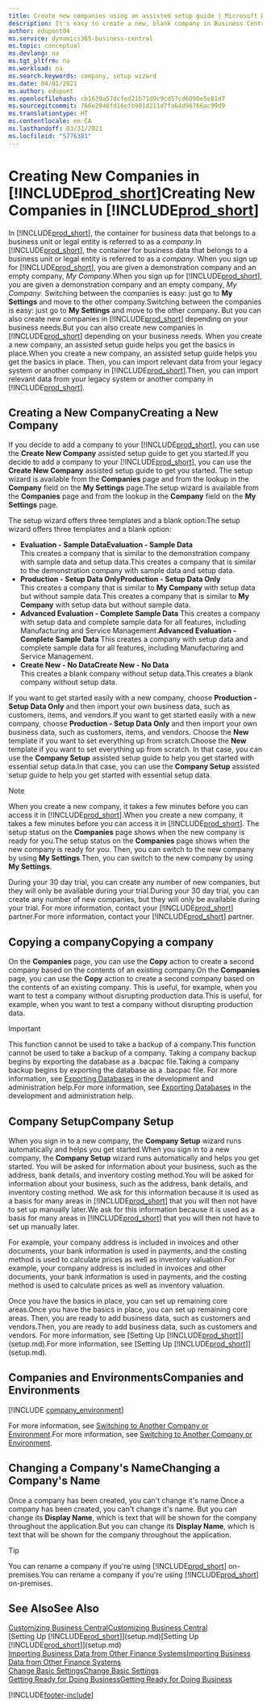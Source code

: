```yaml
---
title: Create new companies using an assisted setup guide | Microsoft Docs
description: It's easy to create a new, blank company in Business Central. An assisted setup guide helps you through the steps, and you can import your existing business data.
author: edupont04
ms.service: dynamics365-business-central
ms.topic: conceptual
ms.devlang: na
ms.tgt_pltfrm: na
ms.workload: na
ms.search.keywords: company, setup wizard
ms.date: 04/01/2021
ms.author: edupont
ms.openlocfilehash: cb1639a57dcfed21b71d9c9cd57cd6090e5e81d7
ms.sourcegitcommit: 766e2840fd16efb901d211d7fa64d96766ac99d9
ms.translationtype: HT
ms.contentlocale: en-CA
ms.lasthandoff: 03/31/2021
ms.locfileid: "5776381"
---
```

# <a name="creating-new-companies-in-prod_short"></a><span data-ttu-id="4c1ad-104">Creating New Companies in [!INCLUDE[prod_short](includes/prod_short.md)]</span><span class="sxs-lookup"><span data-stu-id="4c1ad-104">Creating New Companies in [!INCLUDE[prod_short](includes/prod_short.md)]</span></span>

<span data-ttu-id="4c1ad-105">In [!INCLUDE[prod_short](includes/prod_short.md)], the container for business data that belongs to a business unit or legal entity is referred to as a *company*.</span><span class="sxs-lookup"><span data-stu-id="4c1ad-105">In [!INCLUDE[prod_short](includes/prod_short.md)], the container for business data that belongs to a business unit or legal entity is referred to as a *company*.</span></span> <span data-ttu-id="4c1ad-106">When you sign up for [!INCLUDE[prod_short](includes/prod_short.md)], you are given a demonstration company and an empty company, *My Company*.</span><span class="sxs-lookup"><span data-stu-id="4c1ad-106">When you sign up for [!INCLUDE[prod_short](includes/prod_short.md)], you are given a demonstration company and an empty company, *My Company*.</span></span> <span data-ttu-id="4c1ad-107">Switching between the companies is easy: just go to **My Settings** and move to the other company.</span><span class="sxs-lookup"><span data-stu-id="4c1ad-107">Switching between the companies is easy: just go to **My Settings** and move to the other company.</span></span> <span data-ttu-id="4c1ad-108">But you can also create new companies in [!INCLUDE[prod_short](includes/prod_short.md)] depending on your business needs.</span><span class="sxs-lookup"><span data-stu-id="4c1ad-108">But you can also create new companies in [!INCLUDE[prod_short](includes/prod_short.md)] depending on your business needs.</span></span> <span data-ttu-id="4c1ad-109">When you create a new company, an assisted setup guide helps you get the basics in place.</span><span class="sxs-lookup"><span data-stu-id="4c1ad-109">When you create a new company, an assisted setup guide helps you get the basics in place.</span></span> <span data-ttu-id="4c1ad-110">Then, you can import relevant data from your legacy system or another company in [!INCLUDE[prod_short](includes/prod_short.md)].</span><span class="sxs-lookup"><span data-stu-id="4c1ad-110">Then, you can import relevant data from your legacy system or another company in [!INCLUDE[prod_short](includes/prod_short.md)].</span></span>  

## <a name="creating-a-new-company"></a><span data-ttu-id="4c1ad-111">Creating a New Company</span><span class="sxs-lookup"><span data-stu-id="4c1ad-111">Creating a New Company</span></span>

<span data-ttu-id="4c1ad-112">If you decide to add a company to your [!INCLUDE[prod_short](includes/prod_short.md)], you can use the **Create New Company** assisted setup guide to get you started.</span><span class="sxs-lookup"><span data-stu-id="4c1ad-112">If you decide to add a company to your [!INCLUDE[prod_short](includes/prod_short.md)], you can use the **Create New Company** assisted setup guide to get you started.</span></span> <span data-ttu-id="4c1ad-113">The setup wizard is available from the **Companies** page and from the lookup in the **Company** field on the **My Settings** page.</span><span class="sxs-lookup"><span data-stu-id="4c1ad-113">The setup wizard is available from the **Companies** page and from the lookup in the **Company** field on the **My Settings** page.</span></span>  

<span data-ttu-id="4c1ad-114">The setup wizard offers three templates and a blank option:</span><span class="sxs-lookup"><span data-stu-id="4c1ad-114">The setup wizard offers three templates and a blank option:</span></span>

- <span data-ttu-id="4c1ad-115">**Evaluation - Sample Data**</span><span class="sxs-lookup"><span data-stu-id="4c1ad-115">**Evaluation - Sample Data**</span></span>  
    <span data-ttu-id="4c1ad-116">This creates a company that is similar to the demonstration company with sample data and setup data.</span><span class="sxs-lookup"><span data-stu-id="4c1ad-116">This creates a company that is similar to the demonstration company with sample data and setup data.</span></span>  
- <span data-ttu-id="4c1ad-117">**Production - Setup Data Only**</span><span class="sxs-lookup"><span data-stu-id="4c1ad-117">**Production - Setup Data Only**</span></span>  
    <span data-ttu-id="4c1ad-118">This creates a company that is similar to **My Company** with setup data but without sample data.</span><span class="sxs-lookup"><span data-stu-id="4c1ad-118">This creates a company that is similar to **My Company** with setup data but without sample data.</span></span>
- <span data-ttu-id="4c1ad-119">**Advanced Evaluation - Complete Sample Data** This creates a company with setup data and complete sample data for all features, including Manufacturing and Service Management.</span><span class="sxs-lookup"><span data-stu-id="4c1ad-119">**Advanced Evaluation - Complete Sample Data** This creates a company with setup data and complete sample data for all features, including Manufacturing and Service Management.</span></span>
- <span data-ttu-id="4c1ad-120">**Create New - No Data**</span><span class="sxs-lookup"><span data-stu-id="4c1ad-120">**Create New - No Data**</span></span>  
    <span data-ttu-id="4c1ad-121">This creates a blank company without setup data.</span><span class="sxs-lookup"><span data-stu-id="4c1ad-121">This creates a blank company without setup data.</span></span>  

<span data-ttu-id="4c1ad-122">If you want to get started easily with a new company, choose **Production - Setup Data Only** and then import your own business data, such as customers, items, and vendors.</span><span class="sxs-lookup"><span data-stu-id="4c1ad-122">If you want to get started easily with a new company, choose **Production - Setup Data Only** and then import your own business data, such as customers, items, and vendors.</span></span> <span data-ttu-id="4c1ad-123">Choose the **New** template if you want to set everything up from scratch.</span><span class="sxs-lookup"><span data-stu-id="4c1ad-123">Choose the **New** template if you want to set everything up from scratch.</span></span> <span data-ttu-id="4c1ad-124">In that case, you can use the **Company Setup** assisted setup guide to help you get started with essential setup data.</span><span class="sxs-lookup"><span data-stu-id="4c1ad-124">In that case, you can use the **Company Setup** assisted setup guide to help you get started with essential setup data.</span></span>  

> [!NOTE]  
> <span data-ttu-id="4c1ad-125">When you create a new company, it takes a few minutes before you can access it in [!INCLUDE[prod_short](includes/prod_short.md)].</span><span class="sxs-lookup"><span data-stu-id="4c1ad-125">When you create a new company, it takes a few minutes before you can access it in [!INCLUDE[prod_short](includes/prod_short.md)].</span></span> <span data-ttu-id="4c1ad-126">The setup status on the **Companies** page shows when the new company is ready for you.</span><span class="sxs-lookup"><span data-stu-id="4c1ad-126">The setup status on the **Companies** page shows when the new company is ready for you.</span></span> <span data-ttu-id="4c1ad-127">Then, you can switch to the new company by using **My Settings**.</span><span class="sxs-lookup"><span data-stu-id="4c1ad-127">Then, you can switch to the new company by using **My Settings**.</span></span>  

<span data-ttu-id="4c1ad-128">During your 30 day trial, you can create any number of new companies, but they will only be available during your trial.</span><span class="sxs-lookup"><span data-stu-id="4c1ad-128">During your 30 day trial, you can create any number of new companies, but they will only be available during your trial.</span></span> <span data-ttu-id="4c1ad-129">For more information, contact your [!INCLUDE[prod_short](includes/prod_short.md)] partner.</span><span class="sxs-lookup"><span data-stu-id="4c1ad-129">For more information, contact your [!INCLUDE[prod_short](includes/prod_short.md)] partner.</span></span>  

## <a name="copying-a-company"></a><span data-ttu-id="4c1ad-130">Copying a company</span><span class="sxs-lookup"><span data-stu-id="4c1ad-130">Copying a company</span></span>

<span data-ttu-id="4c1ad-131">On the **Companies** page, you can use the **Copy** action to create a second company based on the contents of an existing company.</span><span class="sxs-lookup"><span data-stu-id="4c1ad-131">On the **Companies** page, you can use the **Copy** action to create a second company based on the contents of an existing company.</span></span> <span data-ttu-id="4c1ad-132">This is useful, for example, when you want to test a company without disrupting production data.</span><span class="sxs-lookup"><span data-stu-id="4c1ad-132">This is useful, for example, when you want to test a company without disrupting production data.</span></span>

> [!Important]
> <span data-ttu-id="4c1ad-133">This function cannot be used to take a backup of a company.</span><span class="sxs-lookup"><span data-stu-id="4c1ad-133">This function cannot be used to take a backup of a company.</span></span> <span data-ttu-id="4c1ad-134">Taking a company backup begins by exporting the database as a .bacpac file.</span><span class="sxs-lookup"><span data-stu-id="4c1ad-134">Taking a company backup begins by exporting the database as a .bacpac file.</span></span> <span data-ttu-id="4c1ad-135">For more information, see [Exporting Databases](/dynamics365/business-central/dev-itpro/administration/tenant-admin-center-database-export) in the development and administration help.</span><span class="sxs-lookup"><span data-stu-id="4c1ad-135">For more information, see [Exporting Databases](/dynamics365/business-central/dev-itpro/administration/tenant-admin-center-database-export) in the development and administration help.</span></span>

## <a name="company-setup"></a><span data-ttu-id="4c1ad-136">Company Setup</span><span class="sxs-lookup"><span data-stu-id="4c1ad-136">Company Setup</span></span>

<span data-ttu-id="4c1ad-137">When you sign in to a new company, the **Company Setup** wizard runs automatically and helps you get started.</span><span class="sxs-lookup"><span data-stu-id="4c1ad-137">When you sign in to a new company, the **Company Setup** wizard runs automatically and helps you get started.</span></span> <span data-ttu-id="4c1ad-138">You will be asked for information about your business, such as the address, bank details, and inventory costing method.</span><span class="sxs-lookup"><span data-stu-id="4c1ad-138">You will be asked for information about your business, such as the address, bank details, and inventory costing method.</span></span> <span data-ttu-id="4c1ad-139">We ask for this information because it is used as a basis for many areas in [!INCLUDE[prod_short](includes/prod_short.md)] that you will then not have to set up manually later.</span><span class="sxs-lookup"><span data-stu-id="4c1ad-139">We ask for this information because it is used as a basis for many areas in [!INCLUDE[prod_short](includes/prod_short.md)] that you will then not have to set up manually later.</span></span>  

<span data-ttu-id="4c1ad-140">For example, your company address is included in invoices and other documents, your bank information is used in payments, and the costing method is used to calculate prices as well as inventory valuation.</span><span class="sxs-lookup"><span data-stu-id="4c1ad-140">For example, your company address is included in invoices and other documents, your bank information is used in payments, and the costing method is used to calculate prices as well as inventory valuation.</span></span>  

<span data-ttu-id="4c1ad-141">Once you have the basics in place, you can set up remaining core areas.</span><span class="sxs-lookup"><span data-stu-id="4c1ad-141">Once you have the basics in place, you can set up remaining core areas.</span></span> <span data-ttu-id="4c1ad-142">Then, you are ready to add business data, such as customers and vendors.</span><span class="sxs-lookup"><span data-stu-id="4c1ad-142">Then, you are ready to add business data, such as customers and vendors.</span></span> <span data-ttu-id="4c1ad-143">For more information, see [Setting Up [!INCLUDE[prod_short](includes/prod_short.md)]](setup.md).</span><span class="sxs-lookup"><span data-stu-id="4c1ad-143">For more information, see [Setting Up [!INCLUDE[prod_short](includes/prod_short.md)]](setup.md).</span></span>  

## <a name="companies-and-environments"></a><span data-ttu-id="4c1ad-144">Companies and Environments</span><span class="sxs-lookup"><span data-stu-id="4c1ad-144">Companies and Environments</span></span>

[!INCLUDE [company_environment](includes/company_environment.md)]

<span data-ttu-id="4c1ad-145">For more information, see [Switching to Another Company or Environment](ui-organization-switch.md).</span><span class="sxs-lookup"><span data-stu-id="4c1ad-145">For more information, see [Switching to Another Company or Environment](ui-organization-switch.md).</span></span> 

## <a name="changing-a-companys-name"></a><span data-ttu-id="4c1ad-146">Changing a Company's Name</span><span class="sxs-lookup"><span data-stu-id="4c1ad-146">Changing a Company's Name</span></span>

<span data-ttu-id="4c1ad-147">Once a company has been created, you can't change it's name.</span><span class="sxs-lookup"><span data-stu-id="4c1ad-147">Once a company has been created, you can't change it's name.</span></span> <span data-ttu-id="4c1ad-148">But you can change its **Display Name**, which is text that will be shown for the company throughout the application.</span><span class="sxs-lookup"><span data-stu-id="4c1ad-148">But you can change its **Display Name**, which is text that will be shown for the company throughout the application.</span></span>  

> [!TIP]
> <span data-ttu-id="4c1ad-149">You can rename a company if you're using [!INCLUDE[prod_short](includes/prod_short.md)] on-premises.</span><span class="sxs-lookup"><span data-stu-id="4c1ad-149">You can rename a company if you're using [!INCLUDE[prod_short](includes/prod_short.md)] on-premises.</span></span>

## <a name="see-also"></a><span data-ttu-id="4c1ad-150">See Also</span><span class="sxs-lookup"><span data-stu-id="4c1ad-150">See Also</span></span>

[<span data-ttu-id="4c1ad-151">Customizing Business Central</span><span class="sxs-lookup"><span data-stu-id="4c1ad-151">Customizing Business Central</span></span>](ui-customizing-overview.md)  
<span data-ttu-id="4c1ad-152">[Setting Up [!INCLUDE[prod_short](includes/prod_short.md)]](setup.md)</span><span class="sxs-lookup"><span data-stu-id="4c1ad-152">[Setting Up [!INCLUDE[prod_short](includes/prod_short.md)]](setup.md)</span></span>  
[<span data-ttu-id="4c1ad-153">Importing Business Data from Other Finance Systems</span><span class="sxs-lookup"><span data-stu-id="4c1ad-153">Importing Business Data from Other Finance Systems</span></span>](across-import-data-configuration-packages.md)  
[<span data-ttu-id="4c1ad-154">Change Basic Settings</span><span class="sxs-lookup"><span data-stu-id="4c1ad-154">Change Basic Settings</span></span>](ui-change-basic-settings.md)  
[<span data-ttu-id="4c1ad-155">Getting Ready for Doing Business</span><span class="sxs-lookup"><span data-stu-id="4c1ad-155">Getting Ready for Doing Business</span></span>](ui-get-ready-business.md)  


[!INCLUDE[footer-include](includes/footer-banner.md)]